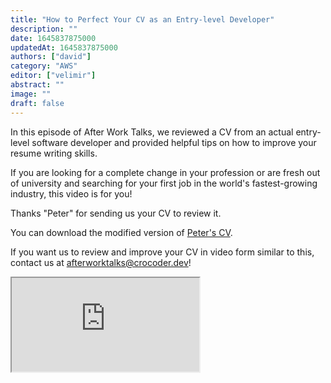 ```yaml
---
title: "How to Perfect Your CV as an Entry-level Developer"
description: ""
date: 1645837875000
updatedAt: 1645837875000
authors: ["david"]
category: "AWS"
editor: ["velimir"]
abstract: ""
image: ""
draft: false
---
```


In this episode of After Work Talks, we reviewed a CV from an actual entry-level software developer and provided helpful tips on how to improve your resume writing skills.

If you are looking for a complete change in your profession or are fresh out of university and searching for your first job in the world's fastest-growing industry, this video is for you!

Thanks "Peter" for sending us your CV to review it.

You can download the modified version of [Peter's CV](https://bit.ly/3wvx3B0).

If you want us to review and improve your CV in video form similar to this, contact us at [afterworktalks@crocoder.dev](mailto:afterworktalks@crocoder.dev)!

  <iframe
    src="https://www.youtube-nocookie.com/embed/9dW7ust_cb4"
    title="YouTube video player"
    allow="accelerometer; autoplay; clipboard-write; encrypted-media; gyroscope; picture-in-picture"
    allowFullScreen
  ></iframe>
